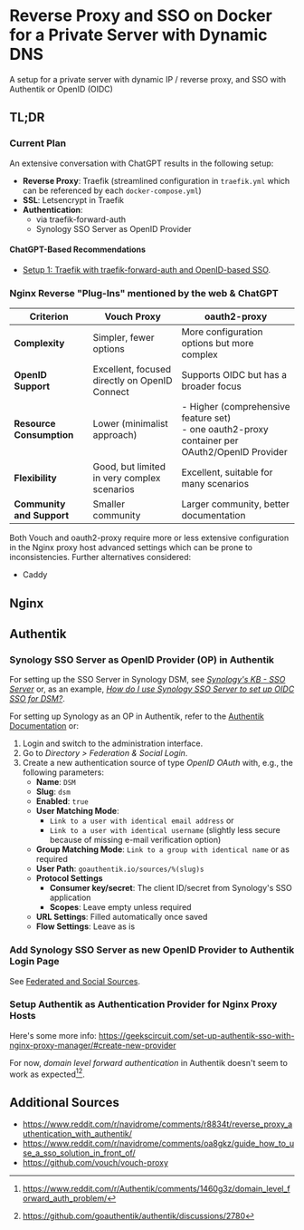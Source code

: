 # Reverse Proxy and SSO on Docker for a Private Server with Dynamic DNS
A setup for a private server with dynamic IP / reverse proxy, and SSO with Authentik or OpenID (OIDC)
## TL;DR
### Current Plan
An extensive conversation with ChatGPT results in the following setup:
- **Reverse Proxy**: Traefik (streamlined configuration in `traefik.yml` which can be referenced by each `docker-compose.yml`)
- **SSL**: Letsencrypt in Traefik
- **Authentication**:
  - via traefik-forward-auth
  - Synology SSO Server as OpenID Provider
 
#### ChatGPT-Based Recommendations
- [Setup 1: Traefik with traefik-forward-auth and OpenID-based SSO](https://github.com/schnillerman/reverse-proxy-SSO-docker/blob/main/Scenarios/Setup%201%20-%20Traefik,%20forward-auth,%20OpenID%20SSO.md).

### Nginx Reverse "Plug-Ins" mentioned by the web & ChatGPT
|**Criterion**            |**Vouch Proxy**                              |**oauth2-proxy**                                                                               |
|-------------------------|---------------------------------------------|-----------------------------------------------------------------------------------------------|
|**Complexity**           |Simpler, fewer options                       |More configuration options but more complex                                                    |
|**OpenID Support**       |Excellent, focused directly on OpenID Connect|Supports OIDC but has a broader focus                                                          |
|**Resource Consumption** |Lower (minimalist approach)                  |- Higher (comprehensive feature set)<br>- one oauth2-proxy container per OAuth2/OpenID Provider|
|**Flexibility**          |Good, but limited in very complex scenarios  |Excellent, suitable for many scenarios                                                         |
|**Community and Support**|Smaller community                            |Larger community, better documentation                                                         |
Both Vouch and oauth2-proxy require more or less extensive configuration in the Nginx proxy host advanced settings which can be prone to inconsistencies.
Further alternatives considered:
- Caddy

## Nginx
## Authentik
### Synology SSO Server as OpenID Provider (OP) in Authentik
For setting up the SSO Server in Synology DSM, see [_Synology's KB - SSO Server_](https://kb.synology.com/en-us/DSM/help/SSOServer/sso_server_desc) or, as an example, [_How do I use Synology SSO Server to set up OIDC SSO for DSM?_](https://kb.synology.com/en-us/DSM/tutorial/set_up_oidc_for_dsm_in_sso_server).

For setting up Synology as an OP in Authentik, refer to the [Authentik Documentation](https://docs.goauthentik.io/docs/users-sources/sources/protocols/oauth/#openid-connect-authentik-20226) or:
1. Login and switch to the administration interface.
2. Go to _Directory > Federation & Social Login_.
3. Create a new authentication source of type _OpenID OAuth_ with, e.g., the following parameters:
    - **Name**: `DSM`
    - **Slug**: `dsm`
    - **Enabled**: `true`
    - **User Matching Mode**:
      - `Link to a user with identical email address` or
      - `Link to a user with identical username` (slightly less secure because of missing e-mail verification option)
    - **Group Matching Mode**: `Link to a group with identical name` or as required
    - **User Path**: `goauthentik.io/sources/%(slug)s`
    - **Protocol Settings**
      - **Consumer key/secret**: The client ID/secret from Synology's SSO application
      - **Scopes**: Leave empty unless required
    - **URL Settings**: Filled automatically once saved
    - **Flow Settings**: Leave as is
### Add Synology SSO Server as new OpenID Provider to Authentik Login Page
See [Federated and Social Sources](https://docs.goauthentik.io/docs/users-sources/sources/).
### Setup Authentik as Authentication Provider for Nginx Proxy Hosts
Here's some more info: https://geekscircuit.com/set-up-authentik-sso-with-nginx-proxy-manager/#create-new-provider

For now, _domain level forward authentication_ in Authentik doesn't seem to work as expected[^1][^2].

## Additional Sources
- https://www.reddit.com/r/navidrome/comments/r8834t/reverse_proxy_authentication_with_authentik/
- https://www.reddit.com/r/navidrome/comments/oa8gkz/guide_how_to_use_a_sso_solution_in_front_of/
- https://github.com/vouch/vouch-proxy

[^1]: https://www.reddit.com/r/Authentik/comments/1460g3z/domain_level_forward_auth_problem/
[^2]: https://github.com/goauthentik/authentik/discussions/2780
